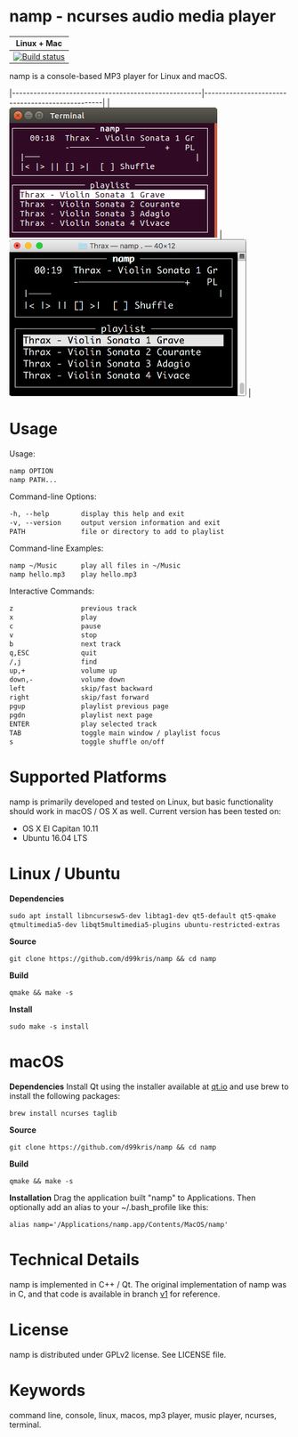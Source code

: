 namp - ncurses audio media player
=================================

| **Linux + Mac** |
|-----------------|
| [![Build status](https://travis-ci.org/d99kris/namp.svg?branch=master)](https://travis-ci.org/d99kris/namp) |

namp is a console-based MP3 player for Linux and macOS.

|-----------------------------------------------------|-------------------------------------------------|
| ![linux screenshot](/res/namp-linux-screenshot.png) | ![mac screenshot](/res/namp-mac-screenshot.png) | 

Usage
=====
Usage:

    namp OPTION
    namp PATH...

Command-line Options:

    -h, --help        display this help and exit
    -v, --version     output version information and exit
    PATH              file or directory to add to playlist

Command-line Examples:

    namp ~/Music      play all files in ~/Music
    namp hello.mp3    play hello.mp3

Interactive Commands:

    z                 previous track
    x                 play
    c                 pause
    v                 stop
    b                 next track
    q,ESC             quit
    /,j               find
    up,+              volume up
    down,-            volume down
    left              skip/fast backward
    right             skip/fast forward
    pgup              playlist previous page
    pgdn              playlist next page
    ENTER             play selected track
    TAB               toggle main window / playlist focus
    s                 toggle shuffle on/off

Supported Platforms
===================
namp is primarily developed and tested on Linux, but basic functionality should work in macOS / OS X as well. Current version has been tested on:

- OS X El Capitan 10.11
- Ubuntu 16.04 LTS

Linux / Ubuntu
==============

**Dependencies**

    sudo apt install libncursesw5-dev libtag1-dev qt5-default qt5-qmake qtmultimedia5-dev libqt5multimedia5-plugins ubuntu-restricted-extras

**Source**

    git clone https://github.com/d99kris/namp && cd namp

**Build**

    qmake && make -s

**Install**

    sudo make -s install

macOS
=====

**Dependencies**
Install Qt using the installer available at [qt.io](https://www.qt.io/download/) and use brew to install
the following packages:

    brew install ncurses taglib

**Source**

    git clone https://github.com/d99kris/namp && cd namp

**Build**

    qmake && make -s

**Installation**
Drag the application built "namp" to Applications. Then optionally add an alias to your ~/.bash_profile
like this:

    alias namp='/Applications/namp.app/Contents/MacOS/namp'

Technical Details
=================
namp is implemented in C++ / Qt. The original implementation of namp was in C, and that code is available
in branch [v1](https://github.com/d99kris/namp/tree/v1) for reference.

License
=======
namp is distributed under GPLv2 license. See LICENSE file.

Keywords
========
command line, console, linux, macos, mp3 player, music player, ncurses, terminal.

